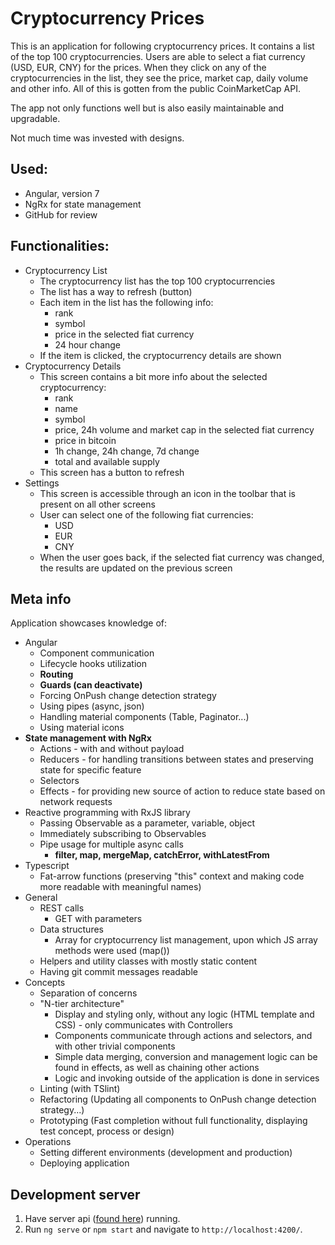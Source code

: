 # Cryptocurrency Prices
This is an application for following cryptocurrency prices. It contains a list of the top 100 cryptocurrencies. Users are able to select a fiat currency (USD, EUR, CNY) for the prices. When they click on any of the cryptocurrencies in the list, they see the price, market cap, daily volume and other info. All of this is gotten from the public CoinMarketCap API.

The app not only functions well but is also easily maintainable and upgradable.

Not much time was invested with designs.

## Used:
- Angular, version 7
- NgRx for state management
- GitHub for review

## Functionalities:
- Cryptocurrency List
    - The cryptocurrency list has the top 100 cryptocurrencies
    - The list has a way to refresh (button)
    - Each item in the list has the following info:
        - rank
        - symbol
        - price in the selected fiat currency
        - 24 hour change
    - If the item is clicked, the cryptocurrency details are shown
- Cryptocurrency Details
    - This screen contains a bit more info about the selected cryptocurrency:
        - rank
        - name
        - symbol
        - price, 24h volume and market cap in the selected fiat currency
        - price in bitcoin
        - 1h change, 24h change, 7d change
        - total and available supply
    - This screen has a button to refresh
- Settings
    - This screen is accessible through an icon in the toolbar that is present on all other screens
    - User can select one of the following fiat currencies:
        - USD
        - EUR
        - CNY
    - When the user goes back, if the selected fiat currency was changed, the results are updated on the previous screen

## Meta info
Application showcases knowledge of:
- Angular
  - Component communication
  - Lifecycle hooks utilization
  - **Routing**
  - **Guards (can deactivate)**
  - Forcing OnPush change detection strategy 
  - Using pipes (async, json)
  - Handling material components (Table, Paginator...)
  - Using material icons
- **State management with NgRx**
  - Actions - with and without payload
  - Reducers - for handling transitions between states and preserving state for specific feature
  - Selectors
  - Effects - for providing new source of action to reduce state based on network requests
- Reactive programming with RxJS library
  - Passing Observable as a parameter, variable, object
  - Immediately subscribing to Observables
  - Pipe usage for multiple async calls
    - **filter, map, mergeMap, catchError, withLatestFrom** 
- Typescript
  - Fat-arrow functions (preserving "this" context and making code more readable with meaningful names)
- General
  - REST calls
      - GET with parameters
  - Data structures
      - Array for cryptocurrency list management, upon which JS array methods were used (map())
  - Helpers and utility classes with mostly static content
  - Having git commit messages readable
- Concepts
  - Separation of concerns
  - "N-tier architecture"
      - Display and styling only, without any logic (HTML template and CSS) - only communicates with Controllers
      - Components communicate through actions and selectors, and with other trivial components
      - Simple data merging, conversion and management logic can be found in effects, as well as chaining other actions
      - Logic and invoking outside of the application is done in services
  - Linting (with TSlint)
  - Refactoring (Updating all components to OnPush change detection strategy...)
  - Prototyping (Fast completion without full functionality, displaying test concept, process or design)
- Operations
  - Setting different environments (development and production)
  - Deploying application

## Development server
1. Have server api ([found here](https://github.com/edinfazlic/cryptocurrency-prices-api)) running. 
1. Run `ng serve` or `npm start` and navigate to `http://localhost:4200/`.
